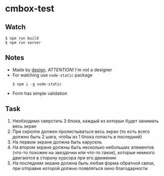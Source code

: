 # cmbox-test

## Watch

```
$ npm run build
$ npm run server
```

## Notes

 * Made by [design](https://www.figma.com/file/GeCaLxwhIl4K6uCxEKHhgl/cmbox-test). *ATTENTION!* I'm not a designer
 * For watching use `node-static` package
   ```
   $ npm i -g node-static
   ```
 * Form has simple validation

## Task

  1) Необходимо сверстать 3 блока, каждый из которых будет занимать весь экран
  2) При скролле должен пролистываться весь экран (то есть всего должно быть 2 шага, чтобы из 1 блока попасть в последний)
  3) На первом экране должна быть карусель
  4) На втором экране должны быть несколько небольших элементов (что-то похожее на звездочки или что-то такое), которые немного двигаются в сторону курсора при его движении
  5) На последнем экране должна быть любая форма обратной связи, при отправке которой должно появляться окно благодарности